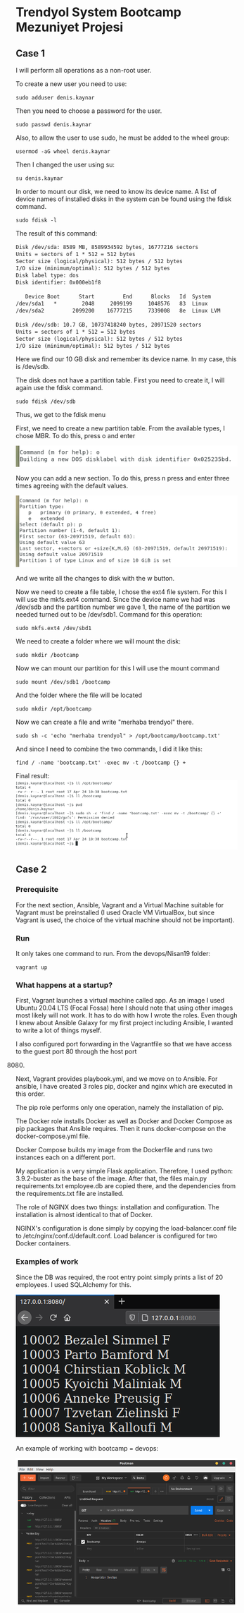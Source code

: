 # Trendyol System Bootcamp Mezuniyet Projesi

## Case 1

I will perform all operations as a non-root user.

To create a new user you need to use:

```
sudo adduser denis.kaynar
```

Then you need to choose a password for the user.

```
sudo passwd denis.kaynar
```

Also, to allow the user to use sudo, he must be added to the wheel group:

```
usermod -aG wheel denis.kaynar
```

Then I changed the user using su:

```
su denis.kaynar
```

In order to mount our disk, we need to know its device name. A list of device names of installed disks in the system can
be found using the fdisk command.

```
sudo fdisk -l
```

The result of this command:

```
Disk /dev/sda: 8589 MB, 8589934592 bytes, 16777216 sectors
Units = sectors of 1 * 512 = 512 bytes
Sector size (logical/physical): 512 bytes / 512 bytes
I/O size (minimum/optimal): 512 bytes / 512 bytes
Disk label type: dos
Disk identifier: 0x000eb1f8

   Device Boot      Start         End      Blocks   Id  System
/dev/sda1   *        2048     2099199     1048576   83  Linux
/dev/sda2         2099200    16777215     7339008   8e  Linux LVM

Disk /dev/sdb: 10.7 GB, 10737418240 bytes, 20971520 sectors
Units = sectors of 1 * 512 = 512 bytes
Sector size (logical/physical): 512 bytes / 512 bytes
I/O size (minimum/optimal): 512 bytes / 512 bytes
```

Here we find our 10 GB disk and remember its device name. In my case, this is /dev/sdb.

The disk does not have a partition table. First you need to create it, I will again use the fdisk command.

```
sudo fdisk /dev/sdb
```

Thus, we get to the fdisk menu

First, we need to create a new partition table. From the available types, I chose MBR. To do this, press o and enter

![img.png](img/img.png)

Now you can add a new section. To do this, press n press and enter three times agreeing with the default values.

![img_1.png](img/img_3.png)

And we write all the changes to disk with the w button.

Now we need to create a file table, I chose the ext4 file system. For this I will use the mkfs.ext4 command. Since the
device name we had was /dev/sdb and the partition number we gave 1, the name of the partition we needed turned out to be
/dev/sdb1. Command for this operation:

```
sudo mkfs.ext4 /dev/sbd1
```

We need to create a folder where we will mount the disk:

```
sudo mkdir /bootcamp
```

Now we can mount our partition for this I will use the mount command

```
sudo mount /dev/sdb1 /bootcamp
```

And the folder where the file will be located

```
sudo mkdir /opt/bootcamp
```

Now we can create a file and write "merhaba trendyol" there.

```
sudo sh -c 'echo "merhaba trendyol" > /opt/bootcamp/bootcamp.txt' 
```

And since I need to combine the two commands, I did it like this:

```
find / -name 'bootcamp.txt' -exec mv -t /bootcamp {} +
```

Final result:
![img_4.png](img/img_4.png)

## Case 2

### Prerequisite

For the next section, Ansible, Vagrant and a Virtual Machine suitable for Vagrant must be preinstalled (I used Oracle VM
VirtualBox, but since Vagrant is used, the choice of the virtual machine should not be important).

### Run

It only takes one command to run. From the devops/Nisan19 folder:

```
vagrant up
```

### What happens at a startup?

First, Vagrant launches a virtual machine called app. As an image I used Ubuntu 20.04 LTS (Focal Fossa) here I should
note that using other images most likely will not work. It has to do with how I wrote the roles. Even though I knew
about Ansible Galaxy for my first project including Ansible, I wanted to write a lot of things myself.

I also configured port forwarding in the Vagrantfile so that we have access to the guest port 80 through the host port

8080.

Next, Vagrant provides playbook.yml, and we move on to Ansible. For ansible, I have created 3 roles pip, docker and
nginx which are executed in this order.

The pip role performs only one operation, namely the installation of pip.

The Docker role installs Docker as well as Docker and Docker Compose as pip packages that Ansible requires. Then it runs
docker-compose on the docker-compose.yml file.

Docker Compose builds my image from the Dockerfile and runs two instances each on a different port.

My application is a very simple Flask application. Therefore, I used python: 3.9.2-buster as the base of the image.
After that, the files main.py requirements.txt employee.db are copied there, and the dependencies from the
requirements.txt file are installed.

The role of NGINX does two things: installation and configuration. The installation is almost identical to that of
Docker.

NGINX's configuration is done simply by copying the load-balancer.conf file to /etc/nginx/conf.d/default.conf. Load
balancer is configured for two Docker containers.

### Examples of work

Since the DB was required, the root entry point simply prints a list of 20 employees. I used SQLAlchemy for this.

![img_1.png](img/img_1.png)

An example of working with bootcamp = devops:

![img_2.png](img/img_2.png)
